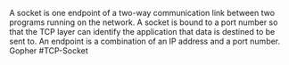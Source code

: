 A socket is one endpoint of a two-way communication link between two programs running on the network.
A socket is bound to a port number so that the TCP layer can identify the application that data is destined to be sent to.
An endpoint is a combination of an IP address and a port number.
Gopher #TCP-Socket
